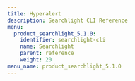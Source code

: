 ```yaml
---
title: Hyperalert
description: Searchlight CLI Reference
menu:
  product_searchlight_5.1.0:
    identifier: searchlight-cli
    name: Searchlight
    parent: reference
    weight: 20
menu_name: product_searchlight_5.1.0
---
```


